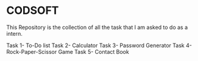 # CODSOFT
This Repository is the collection of all the task that  I am asked to do as a intern.

Task 1- To-Do list
Task 2- Calculator
Task 3- Password Generator
Task 4- Rock-Paper-Scissor Game
Task 5- Contact Book
